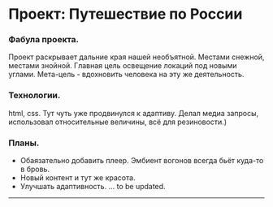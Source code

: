 # Проект: Путешествие по России

### Фабула проекта. 
Проект раскрывает дальние края нашей необъятной. Местами снежной, местами знойной. 
Главная цель освещение локаций под новыми углами. 
Мета-цель - вдохновить человека на эту же деятельность. 

### Технологии. 
html, css. Тут чуть уже продвинулся к адаптиву. Делал медиа запросы, использовал относительные величины, всё для резиновости.) 

### Планы. 
* Обаязательно добавить плеер. Эмбиент вогонов всегда бьёт куда-то в бровь. 
* Новый контент и тут же красота. 
* Улучшать адаптивность. 
...
to be updated.
___
